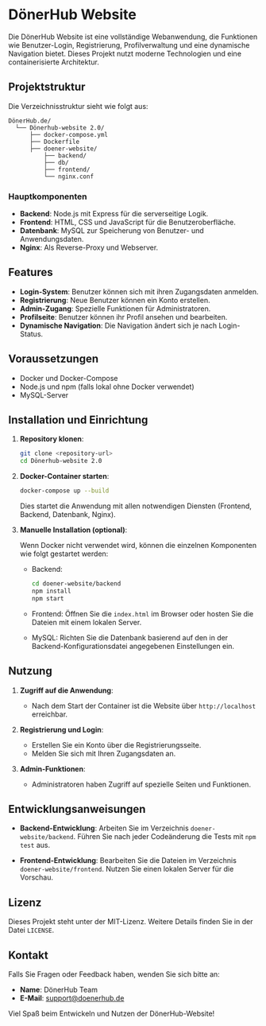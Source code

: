 # DönerHub Website

Die DönerHub Website ist eine vollständige Webanwendung, die Funktionen wie Benutzer-Login, Registrierung, Profilverwaltung und eine dynamische Navigation bietet. Dieses Projekt nutzt moderne Technologien und eine containerisierte Architektur.

## Projektstruktur

Die Verzeichnisstruktur sieht wie folgt aus:

```
DönerHub.de/
  └── Dönerhub-website 2.0/
      ├── docker-compose.yml
      ├── Dockerfile
      ├── doener-website/
          ├── backend/
          ├── db/
          ├── frontend/
          └── nginx.conf
```

### Hauptkomponenten

- **Backend**: Node.js mit Express für die serverseitige Logik.
- **Frontend**: HTML, CSS und JavaScript für die Benutzeroberfläche.
- **Datenbank**: MySQL zur Speicherung von Benutzer- und Anwendungsdaten.
- **Nginx**: Als Reverse-Proxy und Webserver.

## Features

- **Login-System**: Benutzer können sich mit ihren Zugangsdaten anmelden.
- **Registrierung**: Neue Benutzer können ein Konto erstellen.
- **Admin-Zugang**: Spezielle Funktionen für Administratoren.
- **Profilseite**: Benutzer können ihr Profil ansehen und bearbeiten.
- **Dynamische Navigation**: Die Navigation ändert sich je nach Login-Status.

## Voraussetzungen

- Docker und Docker-Compose
- Node.js und npm (falls lokal ohne Docker verwendet)
- MySQL-Server

## Installation und Einrichtung

1. **Repository klonen**:
   ```bash
   git clone <repository-url>
   cd Dönerhub-website 2.0
   ```

2. **Docker-Container starten**:
   ```bash
   docker-compose up --build
   ```

   Dies startet die Anwendung mit allen notwendigen Diensten (Frontend, Backend, Datenbank, Nginx).

3. **Manuelle Installation (optional)**:
   
   Wenn Docker nicht verwendet wird, können die einzelnen Komponenten wie folgt gestartet werden:

   - Backend:
     ```bash
     cd doener-website/backend
     npm install
     npm start
     ```

   - Frontend:
     Öffnen Sie die `index.html` im Browser oder hosten Sie die Dateien mit einem lokalen Server.

   - MySQL:
     Richten Sie die Datenbank basierend auf den in der Backend-Konfigurationsdatei angegebenen Einstellungen ein.

## Nutzung

1. **Zugriff auf die Anwendung**:
   - Nach dem Start der Container ist die Website über `http://localhost` erreichbar.

2. **Registrierung und Login**:
   - Erstellen Sie ein Konto über die Registrierungsseite.
   - Melden Sie sich mit Ihren Zugangsdaten an.

3. **Admin-Funktionen**:
   - Administratoren haben Zugriff auf spezielle Seiten und Funktionen.

## Entwicklungsanweisungen

- **Backend-Entwicklung**:
  Arbeiten Sie im Verzeichnis `doener-website/backend`. Führen Sie nach jeder Codeänderung die Tests mit `npm test` aus.

- **Frontend-Entwicklung**:
  Bearbeiten Sie die Dateien im Verzeichnis `doener-website/frontend`. Nutzen Sie einen lokalen Server für die Vorschau.

## Lizenz

Dieses Projekt steht unter der MIT-Lizenz. Weitere Details finden Sie in der Datei `LICENSE`.

## Kontakt

Falls Sie Fragen oder Feedback haben, wenden Sie sich bitte an:
- **Name**: DönerHub Team
- **E-Mail**: support@doenerhub.de

Viel Spaß beim Entwickeln und Nutzen der DönerHub-Website!
